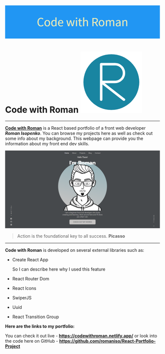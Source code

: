 ![This is my banner!](/src/assets/images/banner-for-readme.png)

# Code with Roman ![This is my logo!](/src/assets/images/logo-dark.png)

---

**[Code with Roman](https://codewithroman.netlify.app)** is a React based portfolio of a front web developer ***Roman Isopenko***. You can browse my projects here as well as check out some info about my background. This webpage can provide you the information about my front end dev skills.

![This is my portfolio!](/src/assets/images/projects/roman's-code.png)

> Action is the foundational key to all success.
**Picasso**

---

**Code with Roman** is developed on several external libraries such as:

- Create React App

    So I can describe here why I used this feature

- React Router Dom
- React Icons
- SwiperJS
- Uuid
- React Transition Group

**Here are the links to my portfolio:**

You can check it out live - **<https://codewithroman.netlify.app/>**
or look into the code here on GitHub - **<https://github.com/romaniso/React-Portfolio-Project>**
